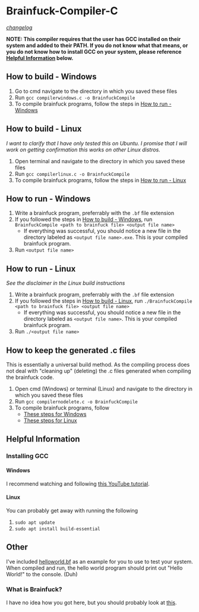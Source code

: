 # Brainfuck-Compiler-C

*[changelog](https://github.com/DarkwaterKiller/Brainfuck-Compiler-C/blob/master/changelog.md)*

**NOTE: This compiler requires that the user has GCC installed on their system and added to their PATH. If you do not know what that means, or you do not know how to install GCC on your system, please reference [Helpful Information](https://github.com/DarkwaterKiller/Brainfuck-Compiler-C#Helpful-Information) below.**





## How to build - Windows
1. Go to cmd navigate to the directory in which you saved these files
2. Run `gcc compilerwindows.c -o BrainfuckCompile`
3. To compile brainfuck programs, follow the steps in [How to run - Windows](https://github.com/DarkwaterKiller/Brainfuck-Compiler-C#how-to-run---Windows)





## How to build - Linux
*I want to clarify that I have only tested this on Ubuntu. I promise that I will work on getting confirmation this works on other Linux distros.*

1. Open terminal and navigate to the directory in which you saved these files
2. Run `gcc compilerlinux.c -o BrainfuckCompile`
3. To compile brainfuck programs, follow the steps in [How to run - Linux](https://github.com/DarkwaterKiller/Brainfuck-Compiler-C#How-to-run---Linux)





## How to run - Windows
1. Write a brainfuck program, preferrably with the `.bf` file extension
2. If you followed the steps in [How to build - Windows](https://github.com/DarkwaterKiller/Brainfuck-Compiler-C#how-to-build---Windows), run `BrainfuckCompile <path to brainfuck file> <output file name>`
    - If everything was successful, you should notice a new file in the directory labeled as `<output file name>.exe`. This is your compiled brainfuck program.
3. Run `<output file name>`





## How to run - Linux
*See the disclaimer in the Linux build instructions*
1. Write a brainfuck program, preferrably with the `.bf` file extension
2. If you followed the steps in [How to build - Linux](https://github.com/DarkwaterKiller/Brainfuck-Compiler-C#How-to-build---Linux), run `./BrainfuckCompile <path to brainfuck file> <output file name>`
    - If everything was successful, you should notice a new file in the directory labeled as `<output file name>`. This is your compiled brainfuck program.
3. Run `./<output file name>`





## How to keep the generated .c files
This is essentially a universal build method. As the compiling process does not deal with "cleaning up" (deleting) the .c files generated when compiling the brainfuck code.
1. Open cmd (Windows) or terminal (Linux) and navigate to the directory in which you saved these files
2. Run `gcc compilernodelete.c -o BrainfuckCompile`
3. To compile brainfuck programs, follow
    - [These steps for Windows](https://github.com/DarkwaterKiller/Brainfuck-Compiler-C#how-to-run---Windows)
    - [These steps for Linux](https://github.com/DarkwaterKiller/Brainfuck-Compiler-C#how-to-run---Linux)





## Helpful Information

### Installing GCC
#### Windows
I recommend watching and following [this YouTube tutorial](https://youtu.be/8Ib7nwc33uA).

#### Linux
You can probably get away with running the following
1. `sudo apt update`
2. `sudo apt install build-essential`





## Other
I've included [helloworld.bf](https://github.com/DarkwaterKiller/Brainfuck-Compiler-C/blob/master/helloworld.bf) as an example for you to use to test your system. When compiled and run, the hello world program should print out "Hello World!" to the console. (Duh)



### What is Brainfuck?
I have no idea how you got here, but you should probably look at [this](https://en.wikipedia.org/wiki/Brainfuck).